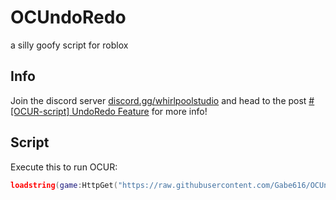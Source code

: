 # OCUndoRedo
a silly goofy script for roblox

## Info
Join the discord server [discord.gg/whirlpoolstudio](https://discord.gg/whirlpoolstudio) and head to the post [#[OCUR-script] UndoRedo Feature](https://canary.discord.com/channels/460407394971942922/1046501272540426300/1046501272540426300) for more info!
 
## Script
Execute this to run OCUR:
```lua
loadstring(game:HttpGet("https://raw.githubusercontent.com/Gabe616/OCUndoRedo/main/loader.lua"))()
```